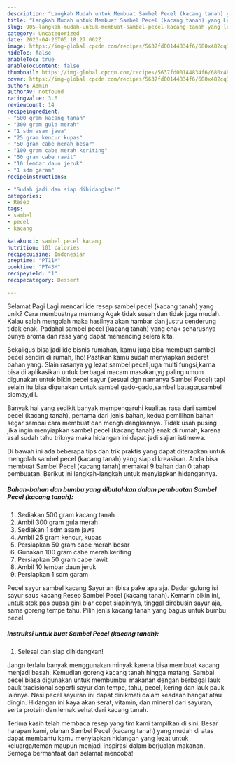 ```yaml
---
description: "Langkah Mudah untuk Membuat Sambel Pecel (kacang tanah) yang Lezat Sekali, Lezat"
title: "Langkah Mudah untuk Membuat Sambel Pecel (kacang tanah) yang Lezat Sekali, Lezat"
slug: 905-langkah-mudah-untuk-membuat-sambel-pecel-kacang-tanah-yang-lezat-sekali-lezat
category: Uncategorized
date: 2023-04-26T05:18:27.062Z
image: https://img-global.cpcdn.com/recipes/5637fd00144834f6/680x482cq70/sambel-pecel-kacang-tanah-foto-resep-utama.jpg
hideToc: false
enableToc: true
enableTocContent: false
thumbnail: https://img-global.cpcdn.com/recipes/5637fd00144834f6/680x482cq70/sambel-pecel-kacang-tanah-foto-resep-utama.jpg
cover: https://img-global.cpcdn.com/recipes/5637fd00144834f6/680x482cq70/sambel-pecel-kacang-tanah-foto-resep-utama.jpg
author: Admin
authorAv: notfound
ratingvalue: 3.6
reviewcount: 14
recipeingredient:
- "500 gram kacang tanah"
- "300 gram gula merah"
- "1 sdm asam jawa"
- "25 gram kencur kupas"
- "50 gram cabe merah besar"
- "100 gram cabe merah keriting"
- "50 gram cabe rawit"
- "10 lembar daun jeruk"
- "1 sdm garam"
recipeinstructions:

- "Sudah jadi dan siap dihidangkan!"
categories:
- Resep
tags:
- sambel
- pecel
- kacang

katakunci: sambel pecel kacang 
nutrition: 101 calories
recipecuisine: Indonesian
preptime: "PT11M"
cooktime: "PT43M"
recipeyield: "1"
recipecategory: Dessert

---
```



Selamat Pagi Lagi mencari ide resep sambel pecel (kacang tanah) yang unik? Cara membuatnya memang Agak tidak susah dan tidak juga mudah. Kalau salah mengolah maka hasilnya akan hambar dan justru cenderung tidak enak. Padahal sambel pecel (kacang tanah) yang enak seharusnya punya aroma dan rasa yang dapat memancing selera kita.


Sekaligus bisa jadi ide bisnis rumahan, kamu juga bisa membuat sambel pecel sendiri di rumah, lho! Pastikan kamu sudah menyiapkan sederet bahan yang. Slain rasanya yg lezat,sambel pecel juga multi fungsi,karna bisa di aplikasikan untuk berbagai macam masakan,yg paling umum digunakan untuk bikin pecel sayur (sesuai dgn namanya Sambel Pecel) tapi selain itu,bisa digunakan untuk sambel gado-gado,sambel batagor,sambel siomay,dll.

Banyak hal yang sedikit banyak mempengaruhi kualitas rasa dari sambel pecel (kacang tanah), pertama dari jenis bahan, kedua pemilihan bahan segar sampai cara membuat dan menghidangkannya. Tidak usah pusing jika ingin menyiapkan sambel pecel (kacang tanah) enak di rumah, karena asal sudah tahu triknya maka hidangan ini dapat jadi sajian istimewa.


Di bawah ini ada beberapa tips dan trik praktis yang dapat diterapkan untuk mengolah sambel pecel (kacang tanah) yang siap dikreasikan. Anda bisa membuat Sambel Pecel (kacang tanah) memakai 9 bahan dan 0 tahap pembuatan. Berikut ini langkah-langkah untuk menyiapkan hidangannya.

<!--inarticleads1-->

##### Bahan-bahan dan bumbu yang dibutuhkan dalam pembuatan Sambel Pecel (kacang tanah):

1. Sediakan 500 gram kacang tanah
1. Ambil 300 gram gula merah
1. Sediakan 1 sdm asam jawa
1. Ambil 25 gram kencur, kupas
1. Persiapkan 50 gram cabe merah besar
1. Gunakan 100 gram cabe merah keriting
1. Persiapkan 50 gram cabe rawit
1. Ambil 10 lembar daun jeruk
1. Persiapkan 1 sdm garam


Pecel sayur sambel kacang Sayur an (bisa pake apa aja. Dadar gulung isi sayur saus kacang Resep Sambel Pecel (kacang tanah). Kemarin bikin ini, untuk stok pas puasa gini biar cepet siapinnya, tinggal direbusin sayur aja, sama goreng tempe tahu. Pilih jenis kacang tanah yang bagus untuk bumbu pecel. 

<!--inarticleads2-->

##### Instruksi untuk buat Sambel Pecel (kacang tanah):


1. Selesai dan siap dihidangkan!

Jangn terlalu banyak menggunakan minyak karena bisa membuat kacang menjadi basah. Kemudian goreng kacang tanah hingga matang. Sambal pecel biasa digunakan untuk membumbui makanan dengan berbagai lauk pauk tradisional seperti sayur dan tempe, tahu, pecel, kering dan lauk pauk lainnya. Nasi pecel sayuran ini dapat dinikmati dalam keadaan hangat atau dingin. Hidangan ini kaya akan serat, vitamin, dan mineral dari sayuran, serta protein dan lemak sehat dari kacang tanah. 

Terima kasih telah membaca resep yang tim kami tampilkan di sini. Besar harapan kami, olahan Sambel Pecel (kacang tanah) yang mudah di atas dapat membantu kamu menyiapkan hidangan yang lezat untuk keluarga/teman maupun menjadi inspirasi dalam berjualan makanan. Semoga bermanfaat dan selamat mencoba!
